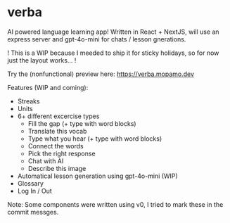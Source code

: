 # verba

AI powered language learning app!
Written in React + NextJS, will use an express server and gpt-4o-mini for chats / lesson gnerations. 

! This is a WIP because I meeded to ship it for sticky holidays, so for now just the layout works... !

Try the (nonfunctional) preview here: https://verba.mopamo.dev


Features (WIP and coming):
- Streaks
- Units
- 6+ different excercise types
  - Fill the gap (+ type with word blocks)
  - Translate this vocab 
  - Type what you hear (+ type with word blocks)
  - Connect the words
  - Pick the right response
  - Chat with AI
  - Describe this image
- Automatical lesson generation using gpt-4o-mini (WIP)
- Glossary
- Log In / Out

Note: Some components were written using v0, I tried to mark these in the commit messges.